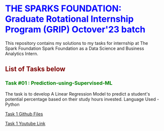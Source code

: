 # <span style='color:Blue'> THE SPARKS FOUNDATION: Graduate Rotational Internship Program (GRIP) Octover'23 batch </span>
This repository contains my solutions to my tasks for internship at The Spark Foundation Spark Foundation as a Data Science and Business Analytics Intern.

## <span style='color:Maroon'> List of Tasks below  </span>

### <span style='color:green'> Task #01 : Prediction-using-Supervised-ML </span>
The task is to develop A Linear Regression Model to predict a student's potential percentage based on their study hours invested.
Language Used - Python

[Task 1 Github Files](https://github.com/RAVI-CHANDRIKA-05/The-Sparks-Foundation-Internship-Tasks/tree/main/%25PREDICTION)

[Task 1 Youtube Link](https://youtu.be/qT0BNt5Yfs0)


